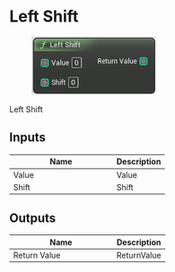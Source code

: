 # Left Shift

<div align="left" data-full-width="false">

<figure><img src="../../../../.gitbook/assets/Left_Shift.png" alt=""><figcaption></figcaption></figure>

</div>

Left Shift

## Inputs

<table><thead><tr><th width="170">Name</th><th>Description</th></tr></thead><tbody><tr><td>Value</td><td>Value</td></tr><tr><td>Shift</td><td>Shift</td></tr></tbody></table>

## Outputs

<table><thead><tr><th width="170">Name</th><th>Description</th></tr></thead><tbody><tr><td>Return Value</td><td>ReturnValue</td></tr></tbody></table>
